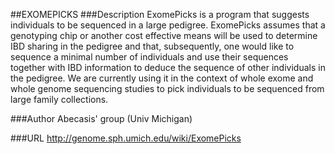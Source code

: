 ##EXOMEPICKS
###Description
ExomePicks is a program that suggests individuals to be sequenced in a large pedigree. ExomePicks assumes that a genotyping chip or another cost effective means will be used to determine IBD sharing in the pedigree and that, subsequently, one would like to sequence a minimal number of individuals and use their sequences together with IBD information to deduce the sequence of other individuals in the pedigree. We are currently using it in the context of whole exome and whole genome sequencing studies to pick individuals to be sequenced from large family collections.

###Author
Abecasis' group (Univ Michigan)

###URL
http://genome.sph.umich.edu/wiki/ExomePicks


